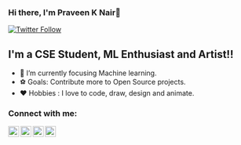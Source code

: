 ### Hi there, I'm Praveen K Nair👋

[![Twitter Follow](https://img.shields.io/twitter/follow/Praveenknair9?color=1DA1F2&logo=twitter&style=for-the-badge)](https://twitter.com/Praveenknair9)

## I'm a CSE Student, ML Enthusiast and Artist!!

- 🤖 I’m currently focusing Machine learning.
- ⚽ Goals: Contribute more to Open Source projects.
- ♥️ Hobbies : I love to code, draw, design and animate. 

### Connect with me:

[<img align="left" alt="Clipnade | YouTube" width="22px" src="https://cdn.jsdelivr.net/npm/simple-icons@v3/icons/youtube.svg" />][youtube]
[<img align="left" alt="Praveen K Nair | Twitter" width="22px" src="https://cdn.jsdelivr.net/npm/simple-icons@v3/icons/twitter.svg" />][twitter]
[<img align="left" alt="Praveen K Nair | LinkedIn" width="22px" src="https://cdn.jsdelivr.net/npm/simple-icons@v3/icons/linkedin.svg" />][linkedin]
[<img align="left" alt="Praveen K Nair | Instagram" width="22px" src="https://cdn.jsdelivr.net/npm/simple-icons@v3/icons/instagram.svg" />][instagram]

<br />

[twitter]: https://twitter.com/Praveenknair9
[youtube]: https://youtube.com/c/ClipnadeAnimation
[instagram]: https://www.instagram.com/praveen007k/
[linkedin]: https://www.linkedin.com/in/praveen-k-nair-8a9460190

